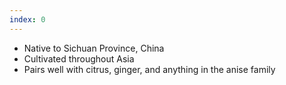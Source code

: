 ```yaml
---
index: 0
---
```


- Native to Sichuan Province, China
- Cultivated throughout Asia
- Pairs well with citrus, ginger, and anything in the anise family
